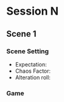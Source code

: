 
# Session N

## Scene 1

### Scene Setting

- Expectation:
- Chaos Factor:
- Alteration roll:

### Game